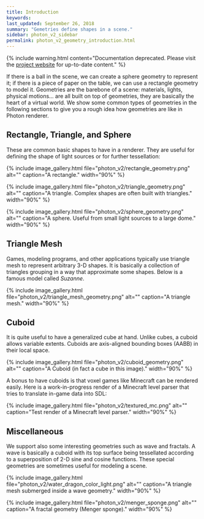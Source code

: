 ```yaml
---
title: Introduction
keywords: 
last_updated: September 26, 2018
summary: "Gemetries define shapes in a scene."
sidebar: photon_v2_sidebar
permalink: photon_v2_geometry_introduction.html
---
```


{% include warning.html content="Documentation deprecated. Please visit the [project website](https://tzuchieh.github.io/Photon-v2-site/engine_docs/v2.0.0-beta/Photon/html/index.html) for up-to-date content." %}

If there is a ball in the scene, we can create a sphere geometry to represent it; if there is a piece of paper on the table, we can use a rectangle geometry to model it. Geometries are the barebone of a scene: materials, lights, physical motions... are all built on top of geometries, they are basically the heart of a virtual world. We show some common types of geometries in the following sections to give you a rough idea how geometries are like in Photon renderer.

## Rectangle, Triangle, and Sphere

These are common basic shapes to have in a renderer. They are useful for defining the shape of light sources or for further tessellation:

{% include image_gallery.html file="photon_v2/rectangle_geometry.png" alt="" caption="A rectangle." width="90%" %}

{% include image_gallery.html file="photon_v2/triangle_geometry.png" alt="" caption="A triangle. Complex shapes are often built with triangles." width="90%" %}

{% include image_gallery.html file="photon_v2/sphere_geometry.png" alt="" caption="A sphere. Useful from small light sources to a large dome." width="90%" %}

## Triangle Mesh

Games, modeling programs, and other applications typically use triangle mesh to represent arbitrary 3-D shapes. It is basically a collection of triangles grouping in a way that approximate some shapes. Below is a famous model called *Suzanne*.

{% include image_gallery.html file="photon_v2/triangle_mesh_geometry.png" alt="" caption="A triangle mesh." width="90%" %}

## Cuboid

It is quite useful to have a generalized cube at hand. Unlike cubes, a cuboid allows variable extents. Cuboids are axis-aligned bounding boxes (AABB) in their local space.

{% include image_gallery.html file="photon_v2/cuboid_geometry.png" alt="" caption="A Cuboid (in fact a cube in this image)." width="90%" %}

A bonus to have cuboids is that voxel games like Minecraft can be rendered easily. Here is a work-in-progress render of a Minecraft level parser that tries to translate in-game data into SDL:

{% include image_gallery.html file="photon_v2/textured_mc.png" alt="" caption="Test render of a Minecraft level parser." width="90%" %}

## Miscellaneous

We support also some interesting geometries such as wave and fractals. A wave is basically a cuboid with its top surface being tessellated according to a superposition of 2-D sine and cosine functions. These special geometries are sometimes useful for modeling a scene.

{% include image_gallery.html file="photon_v2/water_dragon_color_light.png" alt="" caption="A triangle mesh submerged inside a wave geometry." width="90%" %}

{% include image_gallery.html file="photon_v2/menger_sponge.png" alt="" caption="A fractal geometry (Menger sponge)." width="90%" %}
